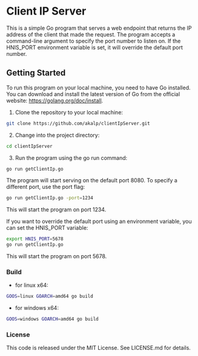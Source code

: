 # Client IP Server
This is a simple Go program that serves a web endpoint that returns the IP address of the client that made the request. The program accepts a command-line argument to specify the port number to listen on. If the HNIS_PORT environment variable is set, it will override the default port number.

## Getting Started
To run this program on your local machine, you need to have Go installed. You can download and install the latest version of Go from the official website: https://golang.org/doc/install.

1. Clone the repository to your local machine:

```bash
git clone https://github.com/akalp/clientIpServer.git
```

2. Change into the project directory:

```bash
cd clientIpServer
```

3. Run the program using the go run command:

```bash
go run getClientIp.go
```

The program will start serving on the default port 8080. To specify a different port, use the port flag:

```bash
go run getClientIp.go -port=1234
```

This will start the program on port 1234.

If you want to override the default port using an environment variable, you can set the HNIS_PORT variable:

```bash
export HNIS_PORT=5678
go run getClientIp.go
```

This will start the program on port 5678.

### Build

* for linux x64:
```bash
GOOS=linux GOARCH=amd64 go build
```
* for windows x64:
```bash
GOOS=windows GOARCH=amd64 go build
```

### License

This code is released under the MIT License. See LICENSE.md for details.